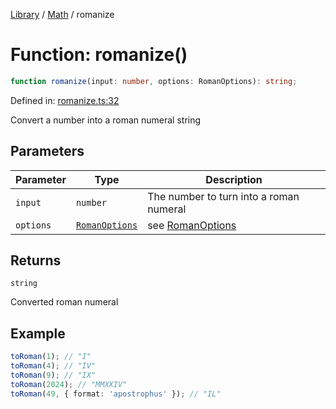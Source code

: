 <!-- markdownlint-disable -->
<!-- cspell: disable -->
[Library](../index.md) / [Math](./index.md) / romanize

# Function: romanize()

```ts
function romanize(input: number, options: RomanOptions): string;
```

Defined in: [romanize.ts:32](https://github.com/technobuddha/library/blob/main/src/romanize.ts#L32)

Convert a number into a roman numeral string

## Parameters

| Parameter | Type | Description |
| ------ | ------ | ------ |
| `input` | `number` | The number to turn into a roman numeral |
| `options` | [`RomanOptions`](RomanOptions.md) | see [RomanOptions](RomanOptions.md) |

## Returns

`string`

Converted roman numeral

## Example

```typescript
toRoman(1); // "I"
toRoman(4); // "IV"
toRoman(9); // "IX"
toRoman(2024); // "MMXXIV"
toRoman(49, { format: 'apostrophus' }); // "IL"
```

